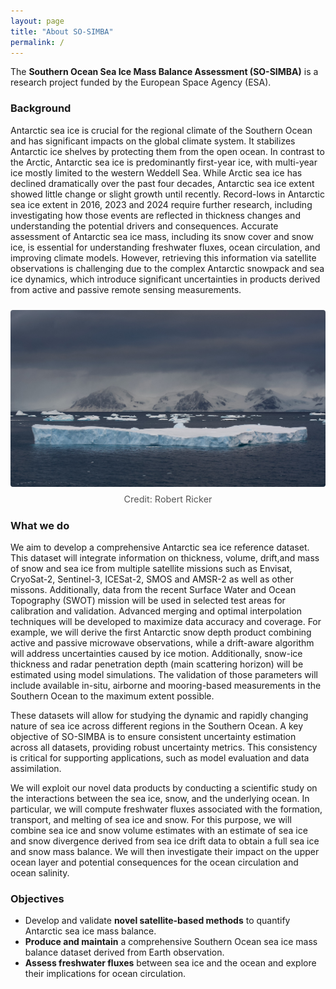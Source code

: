 ```yaml
---
layout: page
title: "About SO-SIMBA"
permalink: /
---
```


The **Southern Ocean Sea Ice Mass Balance Assessment (SO-SIMBA)** is a research project funded by the European Space Agency (ESA).

### Background
Antarctic sea ice is crucial for the regional climate of the Southern Ocean and has significant impacts on the global climate system. It stabilizes Antarctic ice shelves by protecting them from the open ocean. In contrast to the Arctic, Antarctic sea ice is predominantly first-year ice, with multi-year ice mostly limited to the western Weddell Sea. While Arctic sea ice has declined dramatically over the past four decades, Antarctic sea ice extent showed little change or slight growth until recently. Record-lows in Antarctic sea ice extent in 2016, 2023 and 2024 require further research, including investigating how those events are reflected in thickness changes and understanding the potential drivers and consequences. Accurate assessment of Antarctic sea ice mass, including its snow cover and snow ice, is essential for understanding freshwater fluxes, ocean circulation, and improving climate models. However, retrieving this information via satellite observations is challenging due to the complex Antarctic snowpack and sea ice dynamics, which introduce significant uncertainties in products derived from active and passive remote sensing measurements.

<figure style="text-align:center; margin:1.5rem 0;">
  <img src="/assets/img/antarctic_seaice.jpg" 
       alt="Antarctic sea ice" 
       style="max-width:100%; height:auto; border-radius:4px;">
  <figcaption style="margin-top:0.5rem; font-size:0.9rem; color:#555;">
    Credit: Robert Ricker
  </figcaption>
</figure>

### What we do
We aim to develop a comprehensive Antarctic sea ice reference dataset. This dataset will integrate information on thickness, volume, drift,and mass of snow and sea ice from multiple satellite missions such as Envisat, CryoSat-2, Sentinel-3, ICESat-2, SMOS and AMSR-2 as well as other missons. Additionally, data from the recent Surface Water and Ocean Topography (SWOT) mission will be used in selected test areas for calibration and validation. Advanced merging and optimal interpolation techniques will be developed to maximize data accuracy and coverage. For example, we will derive the first Antarctic snow depth product combining active and passive microwave observations, while a drift-aware algorithm will address uncertainties caused by ice motion. Additionally, snow-ice thickness and radar penetration depth (main scattering horizon) will be estimated using model simulations. The validation of those parameters will include available in-situ, airborne and mooring-based measurements in the Southern Ocean to the maximum extent possible.

These datasets will allow for studying the dynamic and rapidly changing nature of sea ice across different regions in the Southern Ocean. A key objective of SO-SIMBA is to ensure consistent uncertainty estimation across all datasets, providing robust uncertainty metrics. This consistency is critical for supporting applications, such as model evaluation and data assimilation.

We will exploit our novel data products by conducting a scientific study on the interactions between the sea ice, snow, and the underlying ocean. In particular, we will compute freshwater fluxes associated with the formation, transport, and melting of sea ice and snow. For this purpose, we will combine sea ice and snow volume estimates with an estimate of sea ice and snow divergence derived from sea ice drift data to obtain a full sea ice and snow mass balance. We will then investigate their impact on the upper ocean layer and potential consequences for the ocean circulation and ocean salinity.

### Objectives
- Develop and validate **novel satellite-based methods** to quantify Antarctic sea ice mass balance.
- **Produce and maintain** a comprehensive Southern Ocean sea ice mass balance dataset derived from Earth observation.
- **Assess freshwater fluxes** between sea ice and the ocean and explore their implications for ocean circulation.

